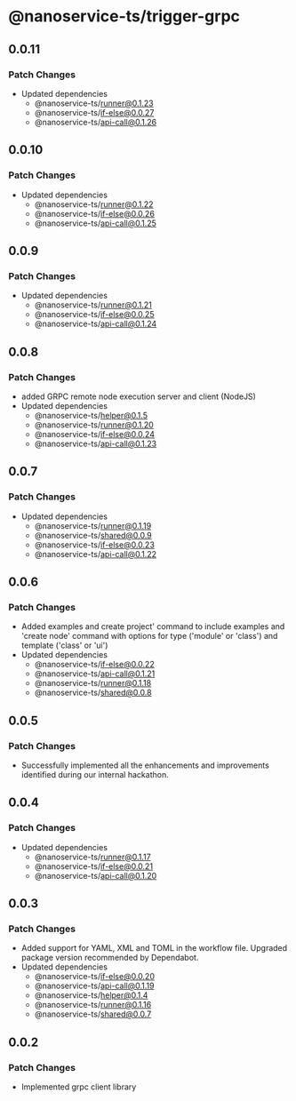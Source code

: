# @nanoservice-ts/trigger-grpc

## 0.0.11

### Patch Changes

- Updated dependencies
  - @nanoservice-ts/runner@0.1.23
  - @nanoservice-ts/if-else@0.0.27
  - @nanoservice-ts/api-call@0.1.26

## 0.0.10

### Patch Changes

- Updated dependencies
  - @nanoservice-ts/runner@0.1.22
  - @nanoservice-ts/if-else@0.0.26
  - @nanoservice-ts/api-call@0.1.25

## 0.0.9

### Patch Changes

- Updated dependencies
  - @nanoservice-ts/runner@0.1.21
  - @nanoservice-ts/if-else@0.0.25
  - @nanoservice-ts/api-call@0.1.24

## 0.0.8

### Patch Changes

- added GRPC remote node execution server and client (NodeJS)
- Updated dependencies
  - @nanoservice-ts/helper@0.1.5
  - @nanoservice-ts/runner@0.1.20
  - @nanoservice-ts/if-else@0.0.24
  - @nanoservice-ts/api-call@0.1.23

## 0.0.7

### Patch Changes

- Updated dependencies
  - @nanoservice-ts/runner@0.1.19
  - @nanoservice-ts/shared@0.0.9
  - @nanoservice-ts/if-else@0.0.23
  - @nanoservice-ts/api-call@0.1.22

## 0.0.6

### Patch Changes

- Added examples and create project' command to include examples and 'create node' command with options for type ('module' or 'class') and template ('class' or 'ui')
- Updated dependencies
  - @nanoservice-ts/if-else@0.0.22
  - @nanoservice-ts/api-call@0.1.21
  - @nanoservice-ts/runner@0.1.18
  - @nanoservice-ts/shared@0.0.8

## 0.0.5

### Patch Changes

- Successfully implemented all the enhancements and improvements identified during our internal hackathon.

## 0.0.4

### Patch Changes

- Updated dependencies
  - @nanoservice-ts/runner@0.1.17
  - @nanoservice-ts/if-else@0.0.21
  - @nanoservice-ts/api-call@0.1.20

## 0.0.3

### Patch Changes

- Added support for YAML, XML and TOML in the workflow file. Upgraded package version recommended by Dependabot.
- Updated dependencies
  - @nanoservice-ts/if-else@0.0.20
  - @nanoservice-ts/api-call@0.1.19
  - @nanoservice-ts/helper@0.1.4
  - @nanoservice-ts/runner@0.1.16
  - @nanoservice-ts/shared@0.0.7

## 0.0.2

### Patch Changes

- Implemented grpc client library
